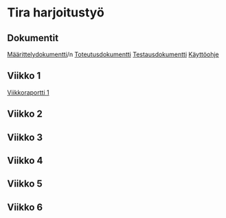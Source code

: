 # Tira harjoitustyö
## Dokumentit
[Määrittelydokumentti]()/n
[Toteutusdokumentti]()
[Testausdokumentti]()
[Käyttöohje]()
## Viikko 1
[Viikkoraportti 1](https://github.com/minttugomez/tira-harjoitustyo/blob/master/dokumentaatio/viikko1)
## Viikko 2
## Viikko 3
## Viikko 4
## Viikko 5
## Viikko 6

